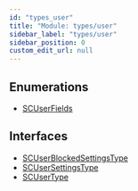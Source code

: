 ```yaml
---
id: "types_user"
title: "Module: types/user"
sidebar_label: "types/user"
sidebar_position: 0
custom_edit_url: null
---
```


## Enumerations

- [SCUserFields](../enums/types_user.SCUserFields.md)

## Interfaces

- [SCUserBlockedSettingsType](../interfaces/types_user.SCUserBlockedSettingsType.md)
- [SCUserSettingsType](../interfaces/types_user.SCUserSettingsType.md)
- [SCUserType](../interfaces/types_user.SCUserType.md)
